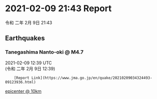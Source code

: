 # 2021-02-09 21:43 Report
令和 二年 2月 9日 21:43

## Earthquakes
### Tanegashima Nanto-oki @ M4.7
2021-02-09 12:39 UTC  
        (令和 二年 2月 9日 12:39)
  
        [Report Link](https://www.jma.go.jp/en/quake/20210209034324493-09123936.html)  
[epicenter @ 10km](https://www.google.com/maps/place/29°54'00%22+131°18'00%22/@29.9,131.3,17z/data=!3m1!4b1!4m5!3m4!1s0x0:0x0!8m2!3d29.9!4d131.3)